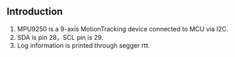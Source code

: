 ## Introduction

1. MPU9250 is a 9-axis MotionTracking device connected to MCU via I2C.
2. SDA is pin 28，SCL pin is 29.
3. Log information is printed through segger rtt.

